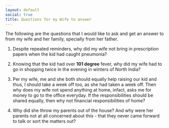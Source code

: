 ```yaml
---
layout: default
social: true
title: Questions for my Wife to answer
---
```


The following are the questions that I would like to ask and get an answer to from my wife and her family, specially
from her father. 

1. Despite repeated reminders, why did my wife not bring in prescription papers when the kid had caught pneumonia?

1. Knowing that the kid had over **101 degree** fever, why did my wife had to go in shopping twice in the evening 
in winters of North India?

1. Per my wife, me and she both should equally help raising our kid and thus, I should take a week off too, as she
had taken a week off. Then why does my wife not spend anything at home, infact, asks me for money to go to the office
everyday. If the responsibilities should be shared equally, then why not financial responsibilities of home?

1. Why did she throw my parents out of the house? And why were her parents not at all concerned about this - that they
never came forward to talk or sort the matters out?
